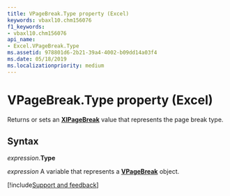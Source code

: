 ```yaml
---
title: VPageBreak.Type property (Excel)
keywords: vbaxl10.chm156076
f1_keywords:
- vbaxl10.chm156076
api_name:
- Excel.VPageBreak.Type
ms.assetid: 978801d6-2b21-39a4-4002-b09dd14a03f4
ms.date: 05/18/2019
ms.localizationpriority: medium
---
```



# VPageBreak.Type property (Excel)

Returns or sets an **[XlPageBreak](Excel.XlPageBreak.md)** value that represents the page break type.


## Syntax

_expression_.**Type**

_expression_ A variable that represents a **[VPageBreak](Excel.VPageBreak.md)** object.




[!include[Support and feedback](~/includes/feedback-boilerplate.md)]